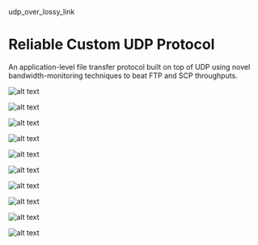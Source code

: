 udp_over_lossy_link
# Reliable Custom UDP Protocol 
An application-level file transfer protocol built on top of UDP using novel bandwidth-monitoring techniques to beat FTP and SCP throughputs.

![alt text](https://github.com/zpazooki/udp_over_lossy_link/blob/master/img/1.png)

![alt text](https://github.com/zpazooki/udp_over_lossy_link/blob/master/img/2.png)

![alt text](https://github.com/zpazooki/udp_over_lossy_link/blob/master/img/3.png)

![alt text](https://github.com/zpazooki/udp_over_lossy_link/blob/master/img/4.png)

![alt text](https://github.com/zpazooki/udp_over_lossy_link/blob/master/img/5.png)

![alt text](https://github.com/zpazooki/udp_over_lossy_link/blob/master/img/6.png)

![alt text](https://github.com/zpazooki/udp_over_lossy_link/blob/master/img/7.png)

![alt text](https://github.com/zpazooki/udp_over_lossy_link/blob/master/img/8.png)

![alt text](https://github.com/zpazooki/udp_over_lossy_link/blob/master/img/9.png)

![alt text](https://github.com/zpazooki/udp_over_lossy_link/blob/master/img/10.png)

